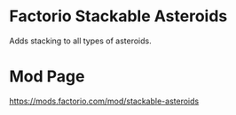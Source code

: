 # Factorio Stackable Asteroids
Adds stacking to all types of asteroids.

# Mod Page
https://mods.factorio.com/mod/stackable-asteroids
